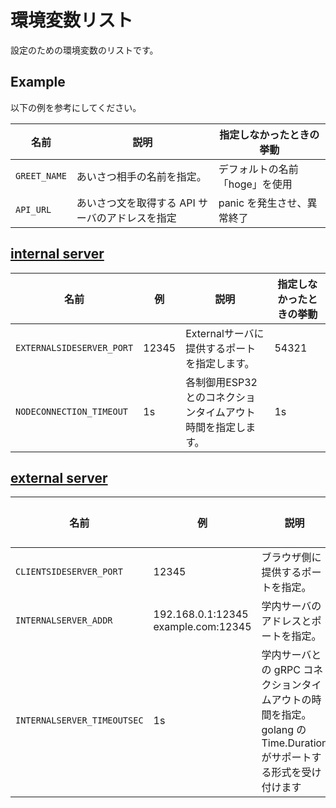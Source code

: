 # 環境変数リスト

設定のための環境変数のリストです。

## Example

以下の例を参考にしてください。

| 名前         | 説明                                            | 指定しなかったときの挙動       |
| ------------ | ----------------------------------------------- | ------------------------------ |
| `GREET_NAME` | あいさつ相手の名前を指定。                      | デフォルトの名前「hoge」を使用 |
| `API_URL`    | あいさつ文を取得する API サーバのアドレスを指定 | panic を発生させ、異常終了     |

## [internal server](/backend/internal)

| 名前 | 例 |説明 | 指定しなかったときの挙動 |
| ---- |---| ---- | ------------------------ |
|`EXTERNALSIDESERVER_PORT`|12345|Externalサーバに提供するポートを指定します。|54321|
|`NODECONNECTION_TIMEOUT`|1s|各制御用ESP32とのコネクションタイムアウト時間を指定します。|1s|

## [external server](/backend/external)

| 名前                        | 例                                      | 説明                                                            | 指定しなかったときの挙動 |
| --------------------------- | --------------------------------------- | ------------------------------------------------------------------------------------------------------------------------- | ------------------------ |
| `CLIENTSIDESERVER_PORT`     | 12345                                   | ブラウザ側に提供するポートを指定。                                                                                  | "54321"が指定されます    |
| `INTERNALSERVER_ADDR`       | 192.168.0.1:12345<br> example.com:12345 | 学内サーバのアドレスとポートを指定。                                                                 | パニックを発生させます。 |
| `INTERNALSERVER_TIMEOUTSEC` | 1s                                      | 学内サーバとの gRPC コネクションタイムアウトの時間を指定。 golang の Time.Duration がサポートする形式を受け付けます | "1s"                     |
